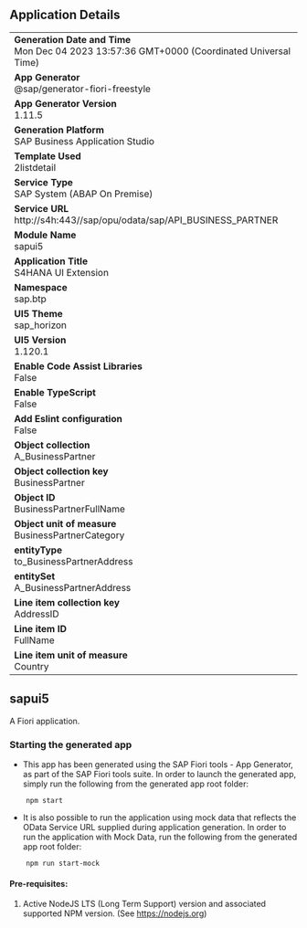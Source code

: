 ## Application Details
|               |
| ------------- |
|**Generation Date and Time**<br>Mon Dec 04 2023 13:57:36 GMT+0000 (Coordinated Universal Time)|
|**App Generator**<br>@sap/generator-fiori-freestyle|
|**App Generator Version**<br>1.11.5|
|**Generation Platform**<br>SAP Business Application Studio|
|**Template Used**<br>2listdetail|
|**Service Type**<br>SAP System (ABAP On Premise)|
|**Service URL**<br>http://s4h:443//sap/opu/odata/sap/API_BUSINESS_PARTNER
|**Module Name**<br>sapui5|
|**Application Title**<br>S4HANA UI Extension|
|**Namespace**<br>sap.btp|
|**UI5 Theme**<br>sap_horizon|
|**UI5 Version**<br>1.120.1|
|**Enable Code Assist Libraries**<br>False|
|**Enable TypeScript**<br>False|
|**Add Eslint configuration**<br>False|
|**Object collection**<br>A_BusinessPartner|
|**Object collection key**<br>BusinessPartner|
|**Object ID**<br>BusinessPartnerFullName|
|**Object unit of measure**<br>BusinessPartnerCategory|
|**entityType**<br>to_BusinessPartnerAddress|
|**entitySet**<br>A_BusinessPartnerAddress|
|**Line item collection key**<br>AddressID|
|**Line item ID**<br>FullName|
|**Line item unit of measure**<br>Country|

## sapui5

A Fiori application.

### Starting the generated app

-   This app has been generated using the SAP Fiori tools - App Generator, as part of the SAP Fiori tools suite.  In order to launch the generated app, simply run the following from the generated app root folder:

```
    npm start
```

- It is also possible to run the application using mock data that reflects the OData Service URL supplied during application generation.  In order to run the application with Mock Data, run the following from the generated app root folder:

```
    npm run start-mock
```

#### Pre-requisites:

1. Active NodeJS LTS (Long Term Support) version and associated supported NPM version.  (See https://nodejs.org)


